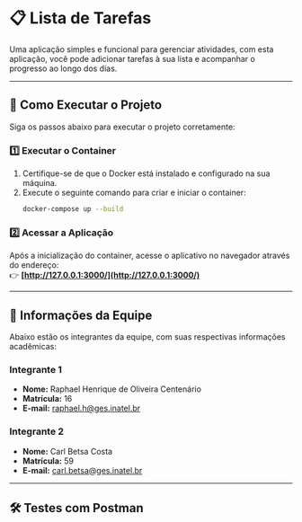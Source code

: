 # 📋 Lista de Tarefas  
Uma aplicação simples e funcional para gerenciar atividades, com esta aplicação, você pode adicionar tarefas à sua lista e acompanhar o progresso ao longo dos dias.

---

## 🚀 Como Executar o Projeto  
Siga os passos abaixo para executar o projeto corretamente:

### 1️⃣ Executar o Container  
1. Certifique-se de que o Docker está instalado e configurado na sua máquina.  
2. Execute o seguinte comando para criar e iniciar o container:  
   ```bash
   docker-compose up --build
   ```

### 2️⃣ Acessar a Aplicação  
Após a inicialização do container, acesse o aplicativo no navegador através do endereço:  
   👉 **[http://127.0.0.1:3000/](http://127.0.0.1:3000/)**

---

## 👥 Informações da Equipe  
Abaixo estão os integrantes da equipe, com suas respectivas informações acadêmicas:  

### Integrante 1  
- **Nome:** Raphael Henrique de Oliveira Centenário  
- **Matrícula:** 16  
- **E-mail:** [raphael.h@ges.inatel.br](mailto:raphael.h@ges.inatel.br)

### Integrante 2  
- **Nome:** Carl Betsa Costa  
- **Matrícula:** 59  
- **E-mail:** [carl.betsa@ges.inatel.br](mailto:carl.betsa@ges.inatel.br)

---

## 🛠️ Testes com Postman  
